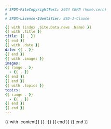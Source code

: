 ```yaml
---
# SPDX-FileCopyrightText: 2024 CERN (home.cern)
#
# SPDX-License-Identifier: BSD-3-Clause

{{ with (index .Site.Data.news .Name) }}
{{ with .title }}
title: {{ . }}
{{ end }}
{{ with .date }}
date: {{ . }}
{{ end }}
{{ with .images }}
images:
{{ range . }}
  - {{ . }}
{{ end }}
{{ end }}
{{ with .topics }}
topics:
{{ range . }}
  - {{ . }}
{{ end }}
{{ end }}
---
```


{{ with .content}}
{{ . }}
{{ end }}
{{ end }}
